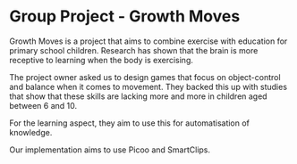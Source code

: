 # Group Project - Growth Moves

Growth Moves is a project that aims to combine exercise with education for primary school children. Research has shown that the brain is more receptive to learning when the body is exercising.

The project owner asked us to design games that focus on object-control and balance when it comes to movement. They backed this up with studies that show that these skills are lacking more and more in children aged between 6 and 10.

For the learning aspect, they aim to use this for automatisation of knowledge.

Our implementation aims to use Picoo and SmartClips.
